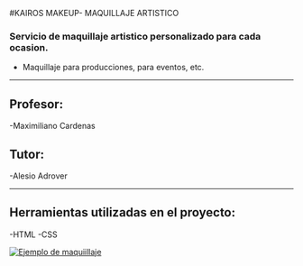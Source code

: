 #KAIROS MAKEUP- MAQUILLAJE ARTISTICO
### Servicio de maquillaje artistico personalizado para cada ocasion. 
- Maquillaje para producciones, para eventos, etc.

------------



## Profesor:
-Maximiliano Cardenas
## Tutor:
-Alesio Adrover



------------

## Herramientas utilizadas en el proyecto:
-HTML
-CSS


[![Ejemplo de maquiillaje](https://i.pinimg.com/originals/33/0e/7a/330e7a9cd9f48a94f4aa8c43bff59cc5.jpg "Ejemplo de maquiillaje")](http://https://i.pinimg.com/originals/33/0e/7a/330e7a9cd9f48a94f4aa8c43bff59cc5.jpg "Ejemplo de maquiillaje")

